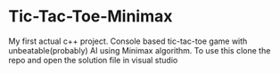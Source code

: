 # Tic-Tac-Toe-Minimax

My first actual c++ project. Console based tic-tac-toe game with unbeatable(probably) AI using Minimax algorithm. To use this clone the repo and open the solution file in visual studio
